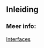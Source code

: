 ## Inleiding



### Meer info:
[Interfaces](https://learn.microsoft.com/en-us/dotnet/csharp/fundamentals/types/interfaces)
